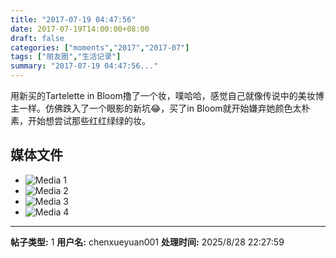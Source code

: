 ```yaml
---
title: "2017-07-19 04:47:56"
date: 2017-07-19T14:00:00+08:00
draft: false
categories: ["moments","2017","2017-07"]
tags: ["朋友圈","生活记录"]
summary: "2017-07-19 04:47:56..."
---
```


用新买的Tartelette in Bloom撸了一个妆，噗哈哈，感觉自己就像传说中的美妆博主一样。仿佛跌入了一个眼影的新坑😂，买了in Bloom就开始嫌弃她颜色太朴素，开始想尝试那些红红绿绿的妆。

## 媒体文件

- ![Media 1](/Moments/photos/2017-07-19/201707190447560.jpg)
- ![Media 2](/Moments/photos/2017-07-19/201707190447561.jpg)
- ![Media 3](/Moments/photos/2017-07-19/201707190447562.jpg)
- ![Media 4](/Moments/photos/2017-07-19/201707190447563.jpg)

---

**帖子类型:** 1
**用户名:** chenxueyuan001
**处理时间:** 2025/8/28 22:27:59